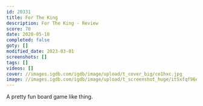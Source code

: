 ```yaml
---
id: 20331
title: For The King
description: For The King - Review
score: 70
date: 2020-05-10
completed: false
goty: []
modified_date: 2023-03-01
screenshots: []
tags: []
videos: []
cover: //images.igdb.com/igdb/image/upload/t_cover_big/co1hxc.jpg
image: //images.igdb.com/igdb/image/upload/t_screenshot_huge/it5xfqf96oqf3eet7ob9.jpg
---
```

A pretty fun board game like thing.